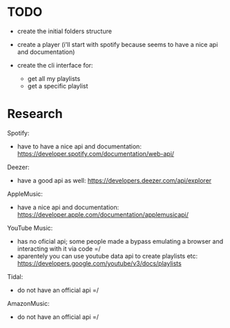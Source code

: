 # TODO

- create the initial folders structure

- create a player (i'll start with spotify because seems to have a nice api and documentation)

- create the cli interface for:
  - get all my playlists
  - get a specific playlist


# Research

Spotify:
  - have to have a nice api and documentation: https://developer.spotify.com/documentation/web-api/

Deezer:
  - have a good api as well: https://developers.deezer.com/api/explorer

AppleMusic:
  - have a nice api and documentation: https://developer.apple.com/documentation/applemusicapi/

YouTube Music:
  - has no oficial api; some people made a bypass emulating a browser and interacting with it via code =/
  - aparentely you can use youtube data api to create playlists etc:  https://developers.google.com/youtube/v3/docs/playlists

Tidal:
  - do not have an official api =/

AmazonMusic:
  - do not have an official api =/
